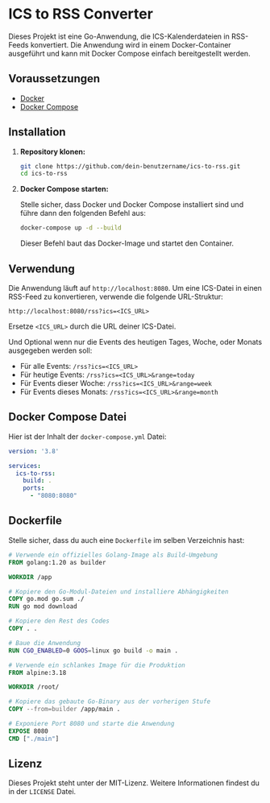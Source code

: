 # ICS to RSS Converter

Dieses Projekt ist eine Go-Anwendung, die ICS-Kalenderdateien in RSS-Feeds konvertiert. Die Anwendung wird in einem Docker-Container ausgeführt und kann mit Docker Compose einfach bereitgestellt werden.

## Voraussetzungen

- [Docker](https://www.docker.com/get-started)
- [Docker Compose](https://docs.docker.com/compose/install/)

## Installation

1. **Repository klonen:**

   ```bash
   git clone https://github.com/dein-benutzername/ics-to-rss.git
   cd ics-to-rss
   ```

2. **Docker Compose starten:**

   Stelle sicher, dass Docker und Docker Compose installiert sind und führe dann den folgenden Befehl aus:

   ```bash
   docker-compose up -d --build
   ```

   Dieser Befehl baut das Docker-Image und startet den Container.

## Verwendung

Die Anwendung läuft auf `http://localhost:8080`. Um eine ICS-Datei in einen RSS-Feed zu konvertieren, verwende die folgende URL-Struktur:

```
http://localhost:8080/rss?ics=<ICS_URL>
```

Ersetze `<ICS_URL>` durch die URL deiner ICS-Datei.

Und Optional wenn nur die Events des heutigen Tages, Woche, oder Monats ausgegeben werden soll:

- Für alle Events: `/rss?ics=<ICS_URL>`
- Für heutige Events: `/rss?ics=<ICS_URL>&range=today`
- Für Events dieser Woche: `/rss?ics=<ICS_URL>&range=week`
- Für Events dieses Monats: `/rss?ics=<ICS_URL>&range=month`

## Docker Compose Datei

Hier ist der Inhalt der `docker-compose.yml` Datei:

```yaml
version: '3.8'

services:
  ics-to-rss:
    build: .
    ports:
      - "8080:8080"
```

## Dockerfile

Stelle sicher, dass du auch eine `Dockerfile` im selben Verzeichnis hast:

```dockerfile
# Verwende ein offizielles Golang-Image als Build-Umgebung
FROM golang:1.20 as builder

WORKDIR /app

# Kopiere den Go-Modul-Dateien und installiere Abhängigkeiten
COPY go.mod go.sum ./
RUN go mod download

# Kopiere den Rest des Codes
COPY . .

# Baue die Anwendung
RUN CGO_ENABLED=0 GOOS=linux go build -o main .

# Verwende ein schlankes Image für die Produktion
FROM alpine:3.18

WORKDIR /root/

# Kopiere das gebaute Go-Binary aus der vorherigen Stufe
COPY --from=builder /app/main .

# Exponiere Port 8080 und starte die Anwendung
EXPOSE 8080
CMD ["./main"]
```

## Lizenz

Dieses Projekt steht unter der MIT-Lizenz. Weitere Informationen findest du in der `LICENSE` Datei.
